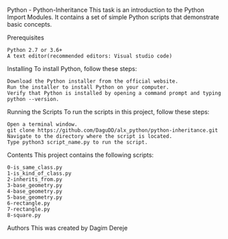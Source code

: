 Python - Python-Inheritance
This task is an introduction to the Python Import Modules. It contains a set of simple Python scripts that demonstrate basic concepts.

Prerequisites

    Python 2.7 or 3.6+
    A text editor(recommended editors: Visual studio code)

Installing
To install Python, follow these steps:

    Download the Python installer from the official website.
    Run the installer to install Python on your computer.
    Verify that Python is installed by opening a command prompt and typing python --version.

Running the Scripts
To run the scripts in this project, follow these steps:

    Open a terminal window.
    git clone https://github.com/DaguDD/alx_python/python-inheritance.git
    Navigate to the directory where the script is located.
    Type python3 script_name.py to run the script.

Contents
This project contains the following scripts:

    0-is_same_class.py
    1-is_kind_of_class.py
    2-inherits_from.py
    3-base_geometry.py
    4-base_geometry.py
    5-base_geometry.py
    6-rectangle.py
    7-rectangle.py
    8-square.py
    
Authors
This was created by Dagim Dereje
